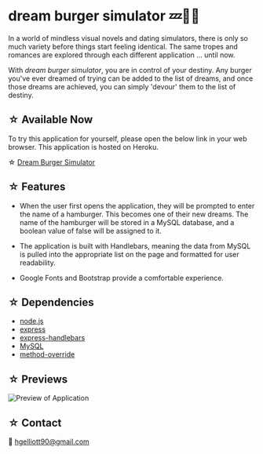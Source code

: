 # dream burger simulator 💤🍔👾

In a world of mindless visual novels and dating simulators, there is only so much variety before things start feeling identical. The same tropes and romances are explored through each different application ... until now.

With *dream burger simulator*, you are in control of your destiny. Any burger you've ever dreamed of trying can be added to the list of dreams, and once those dreams are achieved, you can simply 'devour' them to the list of destiny.

## ☆ Available Now

To try this application for yourself, please open the below link in your web browser. This application is hosted on Heroku.

☆ [Dream Burger Simulator](https://dream-burger-simulator.herokuapp.com/)

## ☆ Features

- When the user first opens the application, they will be prompted to enter the name of a hamburger. This becomes one of their new dreams. The name of the hamburger will be stored in a MySQL database, and a boolean value of false will be assigned to it.

- The application is built with Handlebars, meaning the data from MySQL is pulled into the appropriate list on the page and formatted for user readability.

- Google Fonts and Bootstrap provide a comfortable experience.

## ☆ Dependencies
- [node.js](https://www.npmjs.com/package/node)
- [express](https://www.npmjs.com/package/express)
- [express-handlebars](https://www.npmjs.com/package/express-handlebars)
- [MySQL](https://www.npmjs.com/package/mysql)
- [method-override](https://www.npmjs.com/package/method-override)

## ☆ Previews
![Preview of Application](https://github.com/nova-codes/dream-burger-simulator/blob/main/public/assets/img/preview.png?raw=true)

## ☆ Contact
:e-mail: hgelliott90@gmail.com
